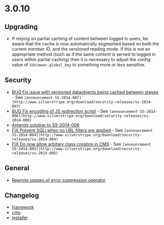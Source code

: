 # 3.0.10

## Upgrading

 * If relying on partial caching of content between logged in users, be aware that the cache is now automatically
   segmented based on both the current member ID, and the versioned reading mode. If this is not an appropriate
   method (such as if the same content is served to logged in users within partial caching) then it is necessary
   to adjust the config value of `SSViewer.global_key` to something more or less sensitive.

## Security

 * [BUG Fix issue with versioned dataobjects being cached between stages](https://github.com/silverstripe/silverstripe-framework/commit/4415a75d9304a3930b9c28763fc092299640c685) - See `[announcement SS-2014-007](http://www.silverstripe.org/download/security-releases/ss-2014-007)`
 * [BUG Fix encoding of JS redirection script](https://github.com/silverstripe/silverstripe-framework/commit/f8e3bbe3ae3f29f22d85abb73cea033659511168) - See `[announcement SS-2014-006](http://www.silverstripe.org/download/security-releases/ss-2014-006)`
 * [Amends solution to SS-2014-006](https://github.com/silverstripe/silverstripe-framework/commit/5b0a96979484fad12e11ce69aef98feda57b321f)
 * [FIX Prevent SQLi when no URL filters are applied](https://github.com/silverstripe/silverstripe-cms/commit/114df8a3a5e4800ef7586c5d9c8d79798fd2a11d) - See `[announcement SS-2014-004](http://www.silverstripe.org/download/security-releases/ss-2014-004)`
 * [FIX Do now allow arbitary class creation in CMS](https://github.com/silverstripe/silverstripe-cms/commit/bf9b22fd4331a6f78cec12a75262f570b025ec2d) - See `[announcement SS-2014-005](http://www.silverstripe.org/download/security-releases/ss-2014-005)`

## General

 * [Rewrote usages of error suppression operator](https://github.com/silverstripe/silverstripe-framework/commit/6d5d3d8cb7e69e0b37471b1e34077211b0f631fe)

## Changelog

 * [framework](https://github.com/silverstripe/silverstripe-framework/releases/tag/3.0.10)
 * [cms](https://github.com/silverstripe/silverstripe-cms/releases/tag/3.0.10)
 * [installer](https://github.com/silverstripe/silverstripe-installer/releases/tag/3.0.10)
